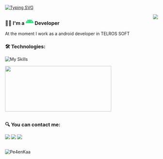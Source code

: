[![Typing SVG](https://readme-typing-svg.herokuapp.com/?color=00cc86&size=35&center=true&vCenter=true&width=1000&lines=Welcome+to+my+page!+:%29)](https://git.io/typing-svg)&nbsp;

<img src="https://user-images.githubusercontent.com/48939805/190914687-7636f0eb-3105-41c8-b133-1fe6488c50b5.png" height="300px" align="right" > 

### 👨‍💻 I'm a <img alt="Android" width="26px" src="https://raw.githubusercontent.com/github/explore/80688e429a7d4ef2fca1e82350fe8e3517d3494d/topics/android/android.png"/> Developer  

At the moment I work as a android developer in TELROS SOFT

### 🛠 Technologies:
![My Skills](https://skillicons.dev/icons?i=kotlin,androidstudio,java,gradle,idea,git,github,gitlab&theme=light)


<a href="https://github.com/Pe4enKaa/github-readme-stats"  target="_blank"><img height=150 width=350 src="https://github-readme-stats.vercel.app/api/top-langs/?username=Pe4enKaa&layout=compact" /></a>

 ##
 ### 🔍 You can contact me:
  <a href = "https://t.me/bagirovmamed"><img src="https://img.shields.io/badge/Telegram-2CA5E0?style=for-the-badge&logo=telegram&logoColor=white" target="_blank"></a>
  <a href = "mailto:boss.boss159@mail.ru"><img src="https://img.shields.io/badge/-mail-%23333?style=for-the-badge&logo=mail&logoColor=red" target="_blank"></a>
  <a href= "https://www.linkedin.com/in/mamed-bagirov-252114253/" target="_blank"><img src="https://img.shields.io/badge/-LinkedIn-%230077B5?style=for-the-badge&logo=linkedin&logoColor=white" target="_blank"></a>
 ##
 ###
  <img src="https://komarev.com/ghpvc/?username=Pe4enKaa&label=PROFILE+VIEWS&color=blue&style=for-the-badge" alt="Pe4enKaa" />
